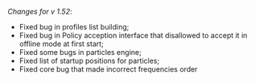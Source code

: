 _Changes for v 1.52_:
- Fixed bug in profiles list building;
- Fixed bug in Policy acception interface that disallowed to accept it in offline mode at first start;
- Fixed some bugs in particles engine;
- Fixed list of startup positions for particles;
- Fixed core bug that made incorrect frequencies order
